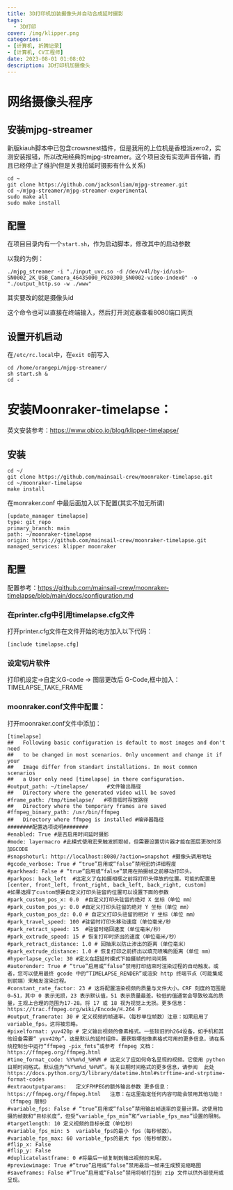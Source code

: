 ```yaml
---
title: 3D打印机加装摄像头并自动合成延时摄影
tags:
  - 3D打印
cover: /img/klipper.png
categories:
- [计算机, 折腾记录]
- [计算机, CV工程师]
date: 2023-08-01 01:08:02
description: 3D打印机加摄像头
---
```

# 网络摄像头程序
## 安装mjpg-streamer
新版kiauh脚本中已包含crowsnest插件，但是我用的上位机是香橙派zero2，实测安装报错，所以改用经典的mjpg-streamer。这个项目没有实现声音传输，而且已经停止了维护(但是关我拍延时摄影有什么关系)

```
cd ~
git clone https://github.com/jacksonliam/mjpg-streamer.git
cd ~/mjpg-streamer/mjpg-streamer-experimental
sudo make all
sudo make install
```
## 配置
在项目目录内有一个`start.sh`，作为启动脚本，修改其中的启动参数

以我的为例：
```
./mjpg_streamer -i "./input_uvc.so -d /dev/v4l/by-id/usb-SN0002_2K_USB_Camera_46435000_P020300_SN0002-video-index0" -o "./output_http.so -w ./www"
```
其实要改的就是摄像头id

这个命令也可以直接在终端输入，然后打开浏览器查看8080端口网页

## 设置开机启动
在`/etc/rc.local`中，在`exit 0`前写入
```
cd /home/orangepi/mjpg-streamer/
sh start.sh &
cd -
```

# 安装Moonraker-timelapse：

英文安装参考：https://www.obico.io/blog/klipper-timelapse/

## 安装

```
cd ~/ 
git clone https://github.com/mainsail-crew/moonraker-timelapse.git 
cd ~/moonraker-timelapse 
make install
```

在monraker.conf 中最后面加入以下配置(其实不加无所谓)

```
[update_manager timelapse]
type: git_repo
primary_branch: main
path: ~/moonraker-timelapse
origin: https://github.com/mainsail-crew/moonraker-timelapse.git managed_services: klipper moonraker
```

## 配置

配置参考：https://github.com/mainsail-crew/moonraker-timelapse/blob/main/docs/configuration.md

### 在printer.cfg中引用timelapse.cfg文件
打开printer.cfg文件在文件开始的地方加入以下代码：

```
[include timelapse.cfg]
```

### 设定切片软件

打印机设定->自定义G-code -> 图层更改后 G-Code,框中加入：TIMELAPSE_TAKE_FRAME

### moonraker.conf文件中配置：

打开moonraker.conf文件中添加：

```
[timelapse]
##   Following basic configuration is default to most images and don't need
##   to be changed in most scenarios. Only uncomment and change it if your
##   Image differ from standart installations. In most common scenarios
##   a User only need [timelapse] in there configuration.
#output_path: ~/timelapse/      #文件输出路径 
##   Directory where the generated video will be saved
#frame_path: /tmp/timelapse/   #项目临时存放路径 
##   Directory where the temporary frames are saved
#ffmpeg_binary_path: /usr/bin/ffmpeg
##   Directory where ffmpeg is installed #编译器路径 
########配置选项说明########
#enabled: True #是否启用时间延时摄影
#mode: layermacro #此模式使用宏来触发抓取帧，但需要设置切片器才能在图层更改时添加GCODE
#snapshoturl: http://localhost:8080/?action=snapshot #摄像头调用地址
#gcode_verbose: True # “true”启用或“false”禁用宏的详细程度 
#parkhead: False # “true”启用或“false”禁用在拍摄帧之前移动打印头。 
#parkpos: back_left  #这定义了在拍摄相框之前将打印头停放的位置。可能的配置是[center, front_left, front_right, back_left, back_right, custom]
#如果选择了custom想要自定义打印头驻留的位置可以设置下面的参数
#park_custom_pos_x: 0.0  #自定义打印头驻留的绝对 X 坐标（单位 mm） 
#park_custom_pos_y: 0.0 #自定义打印头驻留的绝对 Y 坐标（单位 mm）
#park_custom_pos_dz: 0.0 # 自定义打印头驻留的相对 Y 坐标（单位 mm） 
#park_travel_speed: 100 #驻留时打印头移动速度（单位毫米/秒
#park_retract_speed: 15  #驻留时缩回速度（单位毫米/秒） 
#park_extrude_speed: 15 # 恢复打印时挤出的速度（单位毫米/秒） 
#park_retract_distance: 1.0 # 回抽来以防止渗出的距离（单位毫米） 
#park_extrude_distance: 1.0 # 恢复打印之前挤出以填充喷嘴的距离（单位 mm） 
#hyperlapse_cycle: 30 #定义在超延时模式下拍摄帧的时间间隔
#autorender: True # “true”启用或“false”禁用打印结束时渲染过程的自动触发。或者，您可以使用最终 gcode 中的“TIMELAPSE_RENDER”或渲染 http 终端节点（可能集成到前端）来触发渲染过程。 
#constant_rate_factor: 23 # 这将配置渲染视频的质量与文件大小。CRF 刻度的范围是 0–51，其中 0 表示无损，23 表示默认值，51 表示质量最差。较低的值通常会导致较高的质量，主观上合理的范围为17-28。将 17 或 18 视为视觉上无损。更多信息：  https://trac.ffmpeg.org/wiki/Encode/H.264 F
#output_framerate: 30 # 定义视频的帧速率。（每秒单位帧数）注意：如果启用了variable_fps，这将被忽略。 
#pixelformat: yuv420p # 定义输出视频的像素格式。一些较旧的h264设备，如手机和其他设备需要“ yuv420p”，这是默认的延时组件。要获取哪些像素格式可用的更多信息，请在系统控制台中运行“ffmpeg -pix_fmts”或参考 ffmpeg 文档：  https://ffmpeg.org/ffmpeg.html 
#time_format_code: %Y%m%d_%H%M # 这定义了应如何命名呈现的视频。它使用 python 日期时间格式。默认值为“%Y%m%d_%H%M”。有关日期时间格式的更多信息，请参阅  此处 https://docs.python.org/3/library/datetime.html#strftime-and-strptime-format-codes 
#extraoutputparams:   定义FFMPEG的额外输出参数 更多信息：   https://ffmpeg.org/ffmpeg.html   注意：在这里指定任何内容可能会禁用其他功能！（ffmpeg 限制） 
#variable_fps: False # “true”启用或“false”禁用输出帧速率的变量计算。这使用拍摄的帧数和“目标长度”，但受“variable_fps_min”和“variable_fps_max”设置的限制。
#targetlength: 10 定义视频的目标长度（单位秒）
#variable_fps_min: 5  variable_fps的最小 fps（每秒帧数）。 
#variable_fps_max: 60 variable_fps的最大 fps（每秒帧数）。
#flip_x: False
#flip_y: False
#duplicatelastframe: 0 #将最后一帧复制到输出视频的末尾。
#previewimage: True #“true”启用或“false”禁用最后一帧来生成预览缩略图
#saveframes: False #“True”启用或“False”禁用将帧打包到 zip 文件以供外部使用或呈现。

```